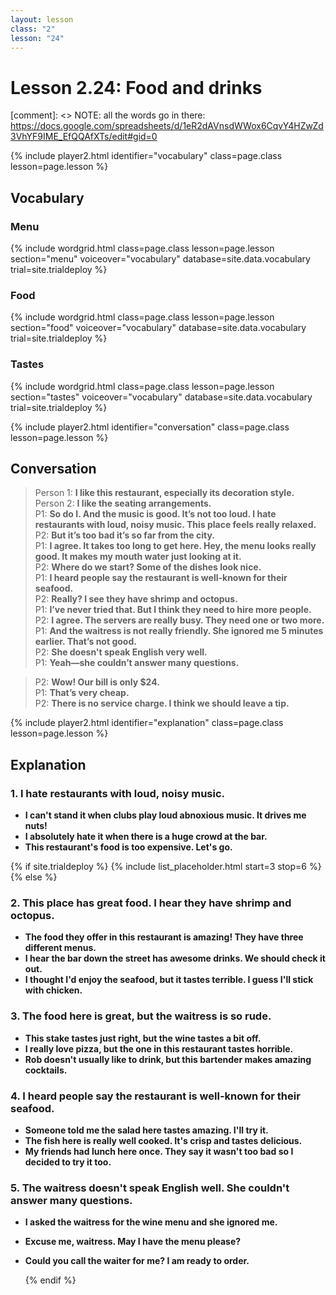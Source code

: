 ```yaml
---
layout: lesson
class: "2"
lesson: "24"
---
```



# Lesson 2.24: Food and drinks  

[comment]: <> NOTE: all the words go in there: https://docs.google.com/spreadsheets/d/1eR2dAVnsdWWox6CqvY4HZwZd3VhYF9IME_EfQQAfXTs/edit#gid=0

{% include player2.html identifier="vocabulary" class=page.class lesson=page.lesson %}
## Vocabulary 

### Menu

{% include wordgrid.html 
		class=page.class 
		lesson=page.lesson 
		section="menu"
		voiceover="vocabulary"
		database=site.data.vocabulary 
		trial=site.trialdeploy %}    

### Food
{% include wordgrid.html 
		class=page.class 
		lesson=page.lesson 
		section="food"
		voiceover="vocabulary"
		database=site.data.vocabulary 
		trial=site.trialdeploy %}    

### Tastes
{% include wordgrid.html 
		class=page.class 
		lesson=page.lesson 
		section="tastes"
		voiceover="vocabulary"
		database=site.data.vocabulary 
		trial=site.trialdeploy %}     


{% include player2.html identifier="conversation" class=page.class lesson=page.lesson %}

## Conversation

> Person 1: **I like this restaurant, especially its decoration style.**   
> Person 2: **I like the seating arrangements.**    
> P1: **So do I. And the music is good. It’s not too loud. I hate restaurants with loud, noisy music. This place feels really relaxed.**    
> P2: **But it’s too bad it’s so far from the city.**  
> P1: **I agree. It takes too long to get here. Hey, the menu looks really good. It makes my mouth water just looking at it.**  
> P2: **Where do we start? Some of the dishes look nice.**  
> P1: **I heard people say the restaurant is well-known for their seafood.**    
> P2: **Really? I see they have shrimp and octopus.**  
> P1: **I’ve never tried that. But I think they need to hire more people.**  
> P2: **I agree. The servers are really busy. They need one or two more.**  
> P1: **And the waitress is not really friendly. She ignored me 5 minutes earlier. That’s not good.**    
> P2: **She doesn't speak English very well.**  
> P1: **Yeah—she couldn’t answer many questions.** 


> P2: **Wow! Our bill is only $24.**  
> P1: **That’s very cheap.**    
> P2: **There is no service charge. I think we should leave a tip.**  

{% include player2.html identifier="explanation" class=page.class lesson=page.lesson %}
 

## Explanation
### 1.  I hate restaurants with loud, noisy music.
- **I can't stand it when clubs play loud abnoxious music. It drives me nuts!**
- **I absolutely hate it when there is a huge crowd at the bar.**
- **This restaurant's food is too expensive. Let's go.**


{% if site.trialdeploy %}
  {% include list_placeholder.html start=3 stop=6 %}
  {% else %}


### 2. This place has great food. I hear they have shrimp and octopus.
- **The food they offer in this restaurant is amazing! They have three different menus.**
- **I hear the bar down the street has awesome drinks. We should check it out.**
- **I thought I'd enjoy the seafood, but it tastes terrible. I guess I'll stick with chicken.**

### 3. The food here is great, but the waitress is so rude. 
- **This stake tastes just right, but the wine tastes a bit off.**
- **I really love pizza, but the one in this restaurant tastes horrible.**
- **Rob doesn't usually like to drink, but this bartender makes amazing cocktails.**


### 4. I heard people say the restaurant is well-known for their seafood.
- **Someone told me the salad here tastes amazing. I'll try it.**
- **The fish here is really well cooked. It's crisp and tastes delicious.**
- **My friends had lunch here once. They say it wasn't too bad so I decided to try it too.**

### 5. The waitress doesn't speak English well. She couldn't answer many questions.
- **I asked the waitress for the wine menu and she ignored me.**
- **Excuse me, waitress. May I have the menu please?**
- **Could you call the waiter for me? I am ready to order.**

  {% endif %}
